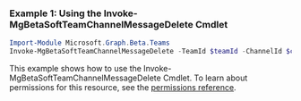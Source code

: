 ### Example 1: Using the Invoke-MgBetaSoftTeamChannelMessageDelete Cmdlet
```powershell
Import-Module Microsoft.Graph.Beta.Teams
Invoke-MgBetaSoftTeamChannelMessageDelete -TeamId $teamId -ChannelId $channelId -ChatMessageId $chatMessageId
```
This example shows how to use the Invoke-MgBetaSoftTeamChannelMessageDelete Cmdlet.
To learn about permissions for this resource, see the [permissions reference](/graph/permissions-reference).
